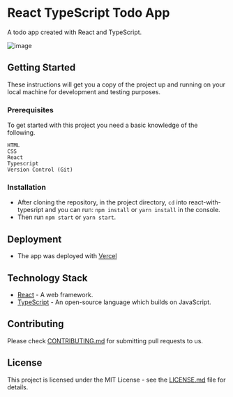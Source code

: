# React TypeScript Todo App

A todo app created with React and TypeScript.

![image](https://user-images.githubusercontent.com/33374159/102248590-9c04a780-3f01-11eb-91ff-a701da9472f7.png)

## Getting Started

These instructions will get you a copy of the project up and running on your local machine for development and testing purposes.

### Prerequisites

To get started with this project you need a basic knowledge of the following.
```
HTML
CSS
React
Typescript
Version Control (Git)
```

### Installation

* After cloning the repository, in the project directory, `cd` into react-with-typesript and you can run: `npm install` or `yarn install` in the console.
* Then run `npm start` or `yarn start`.

## Deployment

* The app was deployed with [Vercel](https://react-typescript-todo-ecru.vercel.app/)

## Technology Stack

* [React](https://reactjs.org/) - A web framework.
* [TypeScript](https://www.typescriptlang.org/) - An open-source language which builds on JavaScript.

## Contributing

Please check [CONTRIBUTING.md](https://github.com/mariehposa/react_typescript_todo/pulls) for submitting pull requests to us.

## License

This project is licensed under the MIT License - see the [LICENSE.md](LICENSE.md) file for details.